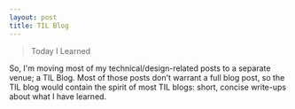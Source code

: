 ```yaml
---
layout: post
title: TIL Blog
---
```


> Today I Learned

So, I'm moving most of my technical/design-related posts to a separate venue; a TIL Blog. Most of those posts don't warrant a full blog post, so the TIL blog would contain the spirit of most TIL blogs: short, concise write-ups about what I have learned.

